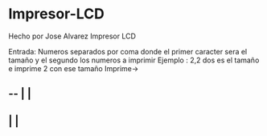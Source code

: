 # Impresor-LCD
Hecho por Jose Alvarez
Impresor LCD 


Entrada: Numeros separados por coma donde el primer caracter sera el tamaño y el segundo los numeros a imprimir
Ejemplo : 2,2 dos es el tamaño e imprime 2 con ese tamaño
Imprime->

  --
    |
    |
  --
 |
 |
  --
